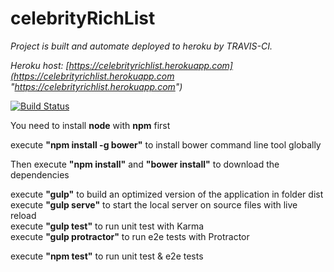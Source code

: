 # celebrityRichList

*Project is built and automate deployed to heroku by TRAVIS-CI.*

*Heroku host: [https://celebrityrichlist.herokuapp.com](https://celebrityrichlist.herokuapp.com "https://celebrityrichlist.herokuapp.com")*

[![Build Status](https://travis-ci.org/benweizhu/celebrityRichList.svg?branch=master)](https://travis-ci.org/benweizhu/celebrityRichList)

You need to install **node** with **npm** first

execute **"npm install -g bower"** to install bower command line tool globally

Then execute **"npm install"** and **"bower install"** to download the dependencies

execute **"gulp"** to build an optimized version of the application in folder dist   
execute **"gulp serve"** to start the local server on source files with live reload   
execute **"gulp test"** to run unit test with Karma   
execute **"gulp protractor"** to run e2e tests with Protractor   

execute **"npm test"** to run unit test & e2e tests
